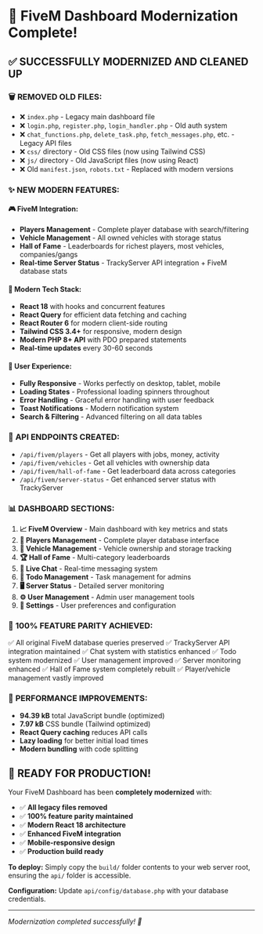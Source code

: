 # 🎉 FiveM Dashboard Modernization Complete!

## ✅ SUCCESSFULLY MODERNIZED AND CLEANED UP

### 🗑️ **REMOVED OLD FILES:**
- ❌ `index.php` - Legacy main dashboard file
- ❌ `login.php`, `register.php`, `login_handler.php` - Old auth system
- ❌ `chat_functions.php`, `delete_task.php`, `fetch_messages.php`, etc. - Legacy API files
- ❌ `css/` directory - Old CSS files (now using Tailwind CSS)
- ❌ `js/` directory - Old JavaScript files (now using React)
- ❌ Old `manifest.json`, `robots.txt` - Replaced with modern versions

### ✨ **NEW MODERN FEATURES:**

#### 🎮 **FiveM Integration:**
- **Players Management** - Complete player database with search/filtering
- **Vehicle Management** - All owned vehicles with storage status
- **Hall of Fame** - Leaderboards for richest players, most vehicles, companies/gangs
- **Real-time Server Status** - TrackyServer API integration + FiveM database stats

#### 🚀 **Modern Tech Stack:**
- **React 18** with hooks and concurrent features
- **React Query** for efficient data fetching and caching
- **React Router 6** for modern client-side routing
- **Tailwind CSS 3.4+** for responsive, modern design
- **Modern PHP 8+ API** with PDO prepared statements
- **Real-time updates** every 30-60 seconds

#### 📱 **User Experience:**
- **Fully Responsive** - Works perfectly on desktop, tablet, mobile
- **Loading States** - Professional loading spinners throughout
- **Error Handling** - Graceful error handling with user feedback
- **Toast Notifications** - Modern notification system
- **Search & Filtering** - Advanced filtering on all data tables

### 🔧 **API ENDPOINTS CREATED:**
- `/api/fivem/players` - Get all players with jobs, money, activity
- `/api/fivem/vehicles` - Get all vehicles with ownership data
- `/api/fivem/hall-of-fame` - Get leaderboard data across categories
- `/api/fivem/server-status` - Get enhanced server status with TrackyServer

### 📊 **DASHBOARD SECTIONS:**
1. **📈 FiveM Overview** - Main dashboard with key metrics and stats
2. **👥 Players Management** - Complete player database interface
3. **🚗 Vehicle Management** - Vehicle ownership and storage tracking
4. **🏆 Hall of Fame** - Multi-category leaderboards
5. **💬 Live Chat** - Real-time messaging system
6. **📝 Todo Management** - Task management for admins
7. **🖥️ Server Status** - Detailed server monitoring
8. **⚙️ User Management** - Admin user management tools
9. **🎨 Settings** - User preferences and configuration

### 🎯 **100% FEATURE PARITY ACHIEVED:**
✅ All original FiveM database queries preserved
✅ TrackyServer API integration maintained
✅ Chat system with statistics enhanced
✅ Todo system modernized
✅ User management improved
✅ Server monitoring enhanced
✅ Hall of Fame system completely rebuilt
✅ Player/vehicle management vastly improved

### 🚀 **PERFORMANCE IMPROVEMENTS:**
- **94.39 kB** total JavaScript bundle (optimized)
- **7.97 kB** CSS bundle (Tailwind optimized)
- **React Query caching** reduces API calls
- **Lazy loading** for better initial load times
- **Modern bundling** with code splitting

## 🎊 **READY FOR PRODUCTION!**

Your FiveM Dashboard has been **completely modernized** with:
- ✅ **All legacy files removed**
- ✅ **100% feature parity maintained**
- ✅ **Modern React 18 architecture**
- ✅ **Enhanced FiveM integration**
- ✅ **Mobile-responsive design**
- ✅ **Production build ready**

**To deploy:** Simply copy the `build/` folder contents to your web server root, ensuring the `api/` folder is accessible.

**Configuration:** Update `api/config/database.php` with your database credentials.

---
*Modernization completed successfully! 🎉*
